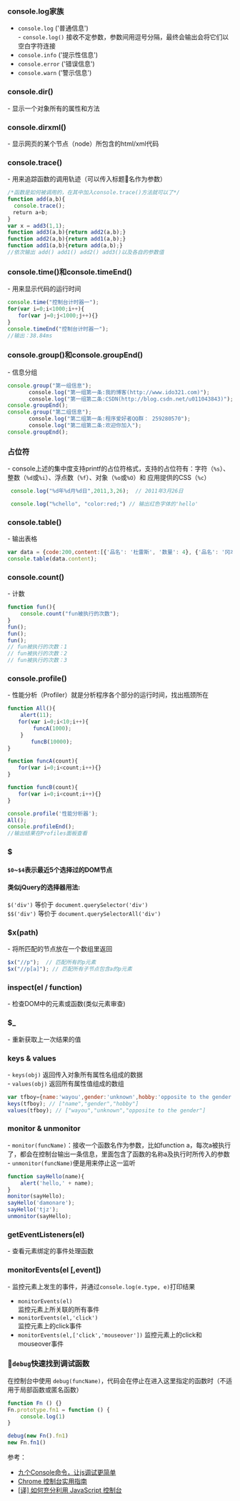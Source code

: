 ### console.log家族
- `console.log` ('普通信息')  
\- `console.log()` 接收不定参数，参数间用逗号分隔，最终会输出会将它们以空白字符连接
- `console.info` ('提示性信息')
- `console.error` ('错误信息')
- `console.warn` ('警示信息')

### console.dir()
\- 显示一个对象所有的属性和方法

### console.dirxml()
\- 显示网页的某个节点（node）所包含的html/xml代码

### console.trace()
\- 用来追踪函数的调用轨迹（可以传入标题名作为参数）

```js
/*函数是如何被调用的，在其中加入console.trace()方法就可以了*/
function add(a,b){
  console.trace();
　return a+b;
}
var x = add3(1,1);
function add3(a,b){return add2(a,b);}
function add2(a,b){return add1(a,b);}
function add1(a,b){return add(a,b);}
//依次输出 add() add1() add2() add3()以及各自的参数值
```

### console.time()和console.timeEnd()
\- 用来显示代码的运行时间

```js
console.time("控制台计时器一");
for(var i=0;i<1000;i++){
　　for(var j=0;j<1000;j++){}
}
console.timeEnd("控制台计时器一");
//输出：38.84ms
```

### console.group()和console.groupEnd()
\- 信息分组

```js
console.group("第一组信息");
　　　　console.log("第一组第一条:我的博客(http://www.ido321.com)");
　　　　console.log("第一组第二条:CSDN(http://blog.csdn.net/u011043843)");
console.groupEnd();
console.group("第二组信息");
　　　　console.log("第二组第一条:程序爱好者QQ群： 259280570");
　　　　console.log("第二组第二条:欢迎你加入");
console.groupEnd();
```

### 占位符
\- console上述的集中度支持printf的占位符格式，支持的占位符有：字符（`%s`）、整数（`%d`或`%i`）、浮点数（`%f`）、对象（`%o`或`%O`）和 应用提供的CSS（`%c`）

```js
 console.log("%d年%d月%d日",2011,3,26);  // 2011年3月26日

 console.log("%chello", "color:red;") // 输出红色字体的'hello'
```
### console.table()
\- 输出表格
```js
var data = {code:200,content:[{'品名': '杜雷斯', '数量': 4}, {'品名': '冈本', '数量': 3}]};
console.table(data.content);
```
### console.count()
\- 计数
```js
function fun(){
    console.count("fun被执行的次数");
}
fun();
fun();
fun();
// fun被执行的次数：1
// fun被执行的次数：2
// fun被执行的次数：3

```

### console.profile()
\- 性能分析（Profiler）就是分析程序各个部分的运行时间，找出瓶颈所在

```js
function All(){
    alert(11);
　　for(var i=0;i<10;i++){
        funcA(1000);
    }
　　    funcB(10000);
}

function funcA(count){
　　for(var i=0;i<count;i++){}
}

function funcB(count){
　　for(var i=0;i<count;i++){}
}

console.profile('性能分析器');
All();
console.profileEnd();
//输出结果在Profiles面板查看
```

### $
#### `$0`~`$4`表示最近5个选择过的DOM节点
#### 类似jQuery的选择器用法:
`$('div')` 等价于 `document.querySelector('div')`  
`$$('div')` 等价于 `document.querySelectorAll('div')`

### $x(path)
\- 将所匹配的节点放在一个数组里返回
```js
$x("//p");  // 匹配所有的p元素
$x("//p[a]"); // 匹配所有子节点包含a的p元素
```

### inspect(el / function)
\- 检查DOM中的元素或函数(类似元素审查)

### $_
\- 重新获取上一次结果的值

### keys & values
\- `keys(obj)` 返回传入对象所有属性名组成的数据  
\- `values(obj)` 返回所有属性值组成的数组
```js
var tfboy={name:'wayou',gender:'unknown',hobby:'opposite to the gender'};
keys(tfboy); // ["name","gender","hobby"]
values(tfboy); // ["wayou","unknown","opposite to the gender"]

```
### monitor & unmonitor
\- `monitor(funcName)`：接收一个函数名作为参数，比如function a，每次a被执行了，都会在控制台输出一条信息，里面包含了函数的名称a及执行时所传入的参数  
\- `unmonitor(funcName)`便是用来停止这一监听

```js
function sayHello(name){
    alert('hello,' + name);
}
monitor(sayHello);
sayHello('damonare');
sayHello('tjz');
unmonitor(sayHello);

```

### getEventListeners(el)
\- 查看元素绑定的事件处理函数  

### monitorEvents(el [,event])
\- 监控元素上发生的事件，并通过`console.log(e.type, e)`打印结果
- `monitorEvents(el)`  
监控元素上所关联的所有事件
- `monitorEvents(el,'click')`  
监控元素上的click事件
- `monitorEvents(el,['click','mouseover'])` 
监控元素上的click和mouseover事件

### `debug`快速找到调试函数
在控制台中使用 `debug(funcName)`，代码会在停止在进入这里指定的函数时（不适用于局部函数或匿名函数）

```js
function Fn () {}
Fn.prototype.fn1 = function () {
    console.log(1)
}

debug(new Fn().fn1)
new Fn.fn1()
```

参考：  
- [九个Console命令，让js调试更简单](https://github.com/dwqs/blog/issues/32)
- [Chrome 控制台实用指南](http://web.jobbole.com/87969/)
- [[译] 如何充分利用 JavaScript 控制台](https://juejin.im/post/59510ac45188250d8860c908)
